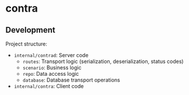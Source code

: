 # contra

## Development
Project structure:
- `internal/contrad`: Server code
  - `routes`: Transport logic (serialization, deserialization, status codes)
  - `scenario`: Business logic
  - `repo`: Data access logic
  - `database`: Database transport operations
- `internal/contra`: Client code

